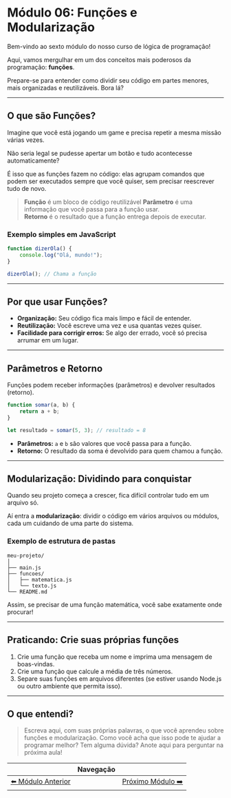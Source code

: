 # Módulo 06: Funções e Modularização

Bem-vindo ao sexto módulo do nosso curso de lógica de programação!

Aqui, vamos mergulhar em um dos conceitos mais poderosos da programação: **funções**.

Prepare-se para entender como dividir seu código em partes menores, mais organizadas e reutilizáveis. Bora lá?

---

## O que são Funções?

Imagine que você está jogando um game e precisa repetir a mesma missão várias vezes.

Não seria legal se pudesse apertar um botão e tudo acontecesse automaticamente?

É isso que as funções fazem no código: elas agrupam comandos que podem ser executados sempre que você quiser, sem precisar reescrever tudo de novo.

> **Função** é um bloco de código reutilizável
> **Parâmetro** é uma informação que você passa para a função usar.  
> **Retorno** é o resultado que a função entrega depois de executar.

### Exemplo simples em JavaScript

```javascript
function dizerOla() {
    console.log("Olá, mundo!");
}

dizerOla(); // Chama a função
```

---

## Por que usar Funções?

- **Organização:** Seu código fica mais limpo e fácil de entender.
- **Reutilização:** Você escreve uma vez e usa quantas vezes quiser.
- **Facilidade para corrigir erros:** Se algo der errado, você só precisa arrumar em um lugar.

---

## Parâmetros e Retorno

Funções podem receber informações (parâmetros) e devolver resultados (retorno).

```javascript
function somar(a, b) {
    return a + b;
}

let resultado = somar(5, 3); // resultado = 8
```

- **Parâmetros:** `a` e `b` são valores que você passa para a função.
- **Retorno:** O resultado da soma é devolvido para quem chamou a função.

---

## Modularização: Dividindo para conquistar

Quando seu projeto começa a crescer, fica difícil controlar tudo em um arquivo só.

Aí entra a **modularização**: dividir o código em vários arquivos ou módulos, cada um cuidando de uma parte do sistema.

### Exemplo de estrutura de pastas

```plaintext
meu-projeto/
│
├── main.js
├── funcoes/
│   ├── matematica.js
│   └── texto.js
└── README.md
```

Assim, se precisar de uma função matemática, você sabe exatamente onde procurar!

---

## Praticando: Crie suas próprias funções

1. Crie uma função que receba um nome e imprima uma mensagem de boas-vindas.
2. Crie uma função que calcule a média de três números.
3. Separe suas funções em arquivos diferentes (se estiver usando Node.js ou outro ambiente que permita isso).

---

## O que entendi?

> Escreva aqui, com suas próprias palavras, o que você aprendeu sobre funções e modularização. Como você acha que isso pode te ajudar a programar melhor? Tem alguma dúvida? Anote aqui para perguntar na próxima aula!

|   | Navegação |   |
|:-:|:----------|:-:|
| [⬅️ Módulo Anterior](../modulo-05-lacos-repeticao/README.md) |  | [Próximo Módulo ➡️](../modulo-07-estruturas-dados/README.md) |

